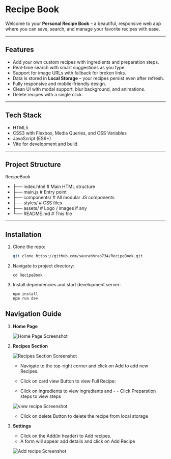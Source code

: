 # Recipe Book

Welcome to your **Personal Recipe Book** – a beautiful, responsive web app where you can save, search, and manage your favorite recipes with ease.


---

## Features

- Add your own custom recipes with ingredients and preparation steps.
- Real-time search with smart suggestions as you type.
- Support for image URLs with fallback for broken links.
- Data is stored in **Local Storage** – your recipes persist even after refresh.
- Fully responsive and mobile-friendly design.
- Clean UI with modal support, blur background, and animations.
- Delete recipes with a single click.

---

## Tech Stack

- HTML5
- CSS3 with Flexbox, Media Queries, and CSS Variables
- JavaScript (ES6+)
- Vite for development and build

---

## Project Structure

RecipeBook
- ├── index.html # Main HTML structure
- ├── main.js # Entry point 
- ├── components/ # All modular JS components 
- ├── styles/ # CSS files 
- ├── assets/ # Logo / images if any 
- └── README.md # This file


---

## Installation

1. Clone the repo:
   ```bash
   git clone https://github.com/saurabhrao734/RecipeBook.git

2. Navigate to project directory:

    ```
    cd RecipeBook
3. Install dependencies and start development server:

    ```
    npm install
    npm run dev

## Navigation Guide

1. **Home Page**

   ![Home Page Screenshot](images/Home.png)

2. **Recipes Section**

   ![Recipes Section Screenshot](images/recipes-section.png)

   - Navigate to the top-right corner and click on Add to add new Recipes.

   - Click on card view Button to view Full Recipe:
   - Click on ingredients to view ingrediants and - - Click Preparstion steps to view steps

   ![view recipe Screenshot](images/view-recipe.png)

   - Click on delete Button to delete the recipe from local storage

3. **Settings**

   - Click on the Add(in header) to Add recipes.
   - A form will appear add details and click on Add Recipe

   ![Add recipe Screenshot](images/Add-recipe.png)
